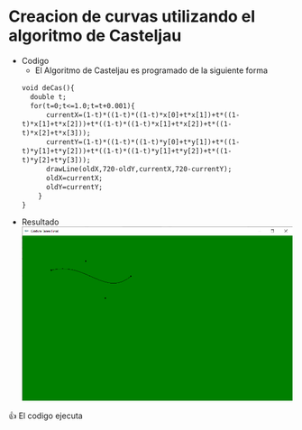 # Creacion de curvas utilizando el algoritmo de Casteljau
- Codigo
  * El Algoritmo de Casteljau es programado de la siguiente forma
  ```
  void deCas(){
	double t;
	for(t=0;t<=1.0;t=t+0.001){
		currentX=(1-t)*((1-t)*((1-t)*x[0]+t*x[1])+t*((1-t)*x[1]+t*x[2]))+t*((1-t)*((1-t)*x[1]+t*x[2])+t*((1-t)*x[2]+t*x[3]));
		currentY=(1-t)*((1-t)*((1-t)*y[0]+t*y[1])+t*((1-t)*y[1]+t*y[2]))+t*((1-t)*((1-t)*y[1]+t*y[2])+t*((1-t)*y[2]+t*y[3]));
		drawLine(oldX,720-oldY,currentX,720-currentY);
		oldX=currentX;
		oldY=currentY;
	  }
  }
  ```
- Resultado 
![alt text](https://github.com/faoladhaku/Grafica/blob/master/Tarea%20Final/grafica.png)


:+1: El codigo ejecuta 
